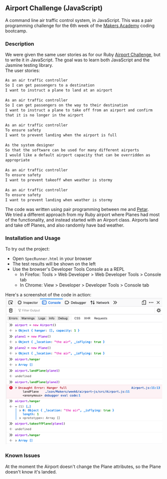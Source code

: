 ## Airport Challenge (JavaScript)

A command line air traffic control system, in JavaScript. This was a pair programming challenge for the 6th week of the [Makers Academy](https://makers.tech) coding bootcamp.  

### Description
We were given the same user stories as for our Ruby [Airport Challenge](https://github.com/mscwilson/airport-challenge), but to write it in JavaScript. The goal was to learn both JavaScript and the Jasmine testing library.  
The user stories:
```
As an air traffic controller 
So I can get passengers to a destination 
I want to instruct a plane to land at an airport

As an air traffic controller 
So I can get passengers on the way to their destination 
I want to instruct a plane to take off from an airport and confirm that it is no longer in the airport

As an air traffic controller 
To ensure safety 
I want to prevent landing when the airport is full 

As the system designer
So that the software can be used for many different airports
I would like a default airport capacity that can be overridden as appropriate

As an air traffic controller 
To ensure safety 
I want to prevent takeoff when weather is stormy 

As an air traffic controller 
To ensure safety 
I want to prevent landing when weather is stormy 
```
The code was written using pair programming between me and [Petar](https://github.com/PetarSimonovic).  
We tried a different approach from my Ruby airport where Planes had most of the functionality, and instead started with an Airport class. Airports land and take off Planes, and also randomly have bad weather.  

### Installation and Usage
To try out the project:
* Open `SpecRunner.html` in your browser
* The test results will be shown on the left
* Use the browser's Developer Tools Console as a REPL
  * In Firefox: Tools > Web Developer > Web Developer Tools > Console tab
  * In Chrome: View > Developer > Developer Tools > Console tab  

Here's a screenshot of the code in action:  
![airport in firefox](airport.png)  


### Known Issues
At the moment the Airport doesn't change the Plane attributes, so the Plane doesn't know it's landed.
